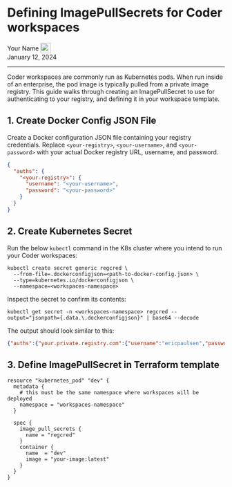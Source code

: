 # Defining ImagePullSecrets for Coder workspaces

<div>
  <a href="https://github.com/ericpaulsen" style="text-decoration: none; color: inherit;">
    <span style="vertical-align:middle;">Your Name</span>
    <img src="https://github.com/ericpaulsen.png" width="24px" height="24px" style="vertical-align:middle; margin: 0px;"/>
  </a>
</div>
January 12, 2024

---

Coder workspaces are commonly run as Kubernetes pods. When run inside of an enterprise,
the pod image is typically pulled from a private image registry. This guide walks
through creating an ImagePullSecret to use for authenticating to your registry,
and defining it in your workspace template.

## 1. Create Docker Config JSON File

Create a Docker configuration JSON file containing your registry credentials.
Replace `<your-registry>`, `<your-username>`, and `<your-password>` with your
actual Docker registry URL, username, and password.

```json
{
  "auths": {
    "<your-registry>": {
      "username": "<your-username>",
      "password": "<your-password>"
    }
  }
}
```

## 2. Create Kubernetes Secret

Run the below `kubectl` command in the K8s cluster where you intend to run your Coder
workspaces:

```console
kubectl create secret generic regcred \
  --from-file=.dockerconfigjson=<path-to-docker-config.json> \
  --type=kubernetes.io/dockerconfigjson \
  --namespace=<workspaces-namespace>
```

Inspect the secret to confirm its contents:

```console
kubectl get secret -n <workspaces-namespace> regcred --output="jsonpath={.data.\.dockerconfigjson}" | base64 --decode
```

The output should look similar to this:

```json
{"auths":{"your.private.registry.com":{"username":"ericpaulsen","password":"xxxx","auth":"c3R...zE2"}}}
```

## 3. Define ImagePullSecret in Terraform template

```hcl
resource "kubernetes_pod" "dev" {
  metadata {
    # this must be the same namespace where workspaces will be deployed
    namespace = "workspaces-namespace"
  }

  spec {
    image_pull_secrets {
      name = "regcred"
    }
    container {
      name  = "dev"
      image = "your-image:latest"
    }
  }
}
```
